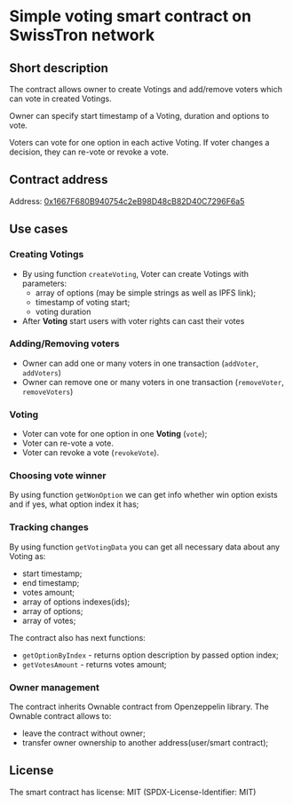 # Simple voting smart contract on SwissTron network
## Short description
The contract allows owner to create Votings and add/remove voters which can vote in created Votings.

Owner can specify start timestamp of a Voting, duration and options to vote.

Voters can vote for one option in each active Voting. If voter changes a decision, they can re-vote or revoke a vote.  
## Contract address
Address: [0x1667F680B940754c2eB98D48cB82D40C7296F6a5](https://explorer-evm.testnet.swisstronik.com/address/0x1667F680B940754c2eB98D48cB82D40C7296F6a5)
## Use cases
### Creating Votings
- By using function `createVoting`, Voter can create Votings with parameters:
    - array of options (may be simple strings as well as IPFS link);
    - timestamp of voting start;
    - voting duration
- After **Voting** start users with voter rights can cast their votes
### Adding/Removing voters
- Owner can add one or many voters in one transaction (`addVoter`, `addVoters`)
- Owner can remove one or many voters in one transaction (`removeVoter`, `removeVoters`)
### Voting
- Voter can vote for one option in one **Voting** (`vote`);
- Voter can re-vote a vote.
- Voter can revoke a vote (`revokeVote`).
### Choosing vote winner
By using function `getWonOption` we can get info whether win option exists and if yes, what option index it has;
### Tracking changes
By using function `getVotingData` you can get all necessary data about any Voting as:
- start timestamp;
- end timestamp;
- votes amount;
- array of options indexes(ids);
- array of options;
- array of votes;

The contract also has next functions:
- `getOptionByIndex` - returns option description by passed option index;
- `getVotesAmount` - returns votes amount;
### Owner management
The contract inherits Ownable contract from Openzeppelin library. The Ownable contract allows to:
- leave the contract without owner;
- transfer owner ownership to another address(user/smart contract);

## License
The smart contract has license: MIT (SPDX-License-Identifier: MIT)
